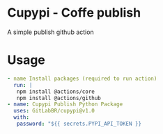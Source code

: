 # Cupypi - Coffe publish
A simple publish github action

# Usage
```yaml
- name Install packages (required to run action)
  run: |
   npm install @actions/core
   npm install @actions/github 
- name: Cupypi Publish Python Package
  uses: GitLabBR/cupypi@v1.0
  with:
   password: "${{ secrets.PYPI_API_TOKEN }}
```